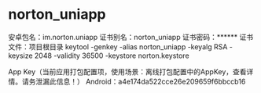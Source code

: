 # norton_uniapp
安卓包名：im.norton.uniapp
证书别名：norton_uniapp
证书密码：******
证书文件：项目根目录
keytool -genkey -alias norton_uniapp -keyalg RSA -keysize 2048 -validity 36500 -keystore norton.keystore

App Key（当前应用打包配置项，使用场景：离线打包配置中的AppKey，查看详情。请务泄漏此信息！）
Android：a4e174da522cce26e209659f6bbccb16